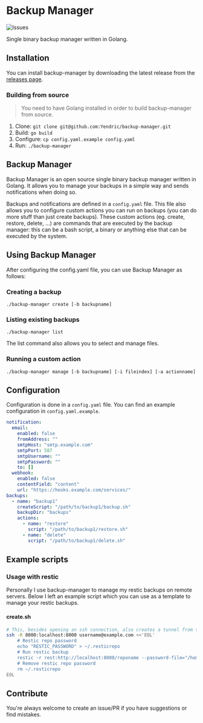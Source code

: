 # Backup Manager

![Issues](https://img.shields.io/github/issues/Yendric/backup-manager)

Single binary backup manager written in Golang.

## Installation

You can install backup-manager by downloading the latest release from the [releases page](https://github.com/Yendric/backup-manager/releases).

### Building from source

> You need to have Golang installed in order to build backup-manager from source.

1. Clone: `git clone git@github.com:Yendric/backup-manager.git`
2. Build: `go build`
3. Configure: `cp config.yaml.example config.yaml`
4. Run: `./backup-manager`

## Backup Manager

Backup Manager is an open source single binary backup manager written in Golang. It allows you to manage your backups in a simple way and sends notifications when doing so.

Backups and notifications are defined in a `config.yaml` file. This file also allows you to configure custom actions you can run on backups (you can do more stuff than just create backups). These custom actions (eg. create, restore, delete, ...) are commands that are executed by the backup manager: this can be a bash script, a binary or anything else that can be executed by the system.

## Using Backup Manager

After configuring the config.yaml file, you can use Backup Manager as follows:

### Creating a backup

`./backup-manager create [-b backupname]`

### Listing existing backups

`./backup-manager list`

The list command also allows you to select and manage files.

### Running a custom action

`./backup-manager manage [-b backupname] [-i fileindex] [-a actionname]`

## Configuration

Configuration is done in a `config.yaml` file. You can find an example configuration in `config.yaml.example`.

```yaml
notification:
  email:
    enabled: false
    fromAddress: ""
    smtpHost: "smtp.example.com"
    smtpPort: 587
    smtpUsername: ""
    smtpPassword: ""
    to: []
  webhook:
    enabled: false
    contentField: "content"
    url: "https://hooks.example.com/services/"
backups:
  - name: "backup1"
    createScript: "/path/to/backup1/backup.sh"
    backupDir: "backups"
    actions:
      - name: "restore"
        script: "/path/to/backup1/restore.sh"
      - name: "delete"
        script: "/path/to/backup1/delete.sh"
```

## Example scripts

### Usage with restic

Personally I use backup-manager to manage my restic backups on remote servers. Below I left an example script which you can use as a template to manage your restic backups.

#### create.sh

```bash
# This, besides opening an ssh connection, also creates a tunnel from the remote computer to the local backupserver, which runs restic on port 8000
ssh -R 8000:localhost:8000 username@example.com <<'EOL'
    # Restic repo password
    echo "RESTIC_PASSWORD" > ~/.resticrepo
    # Run restic backup
    restic -r rest:http://localhost:8000/reponame --password-file="/home/username/.resticrepo" --verbose backup /
    # Remove restic repo password
    rm ~/.resticrepo
EOL
```

## Contribute

You're always welcome to create an issue/PR if you have suggestions or find mistakes.
